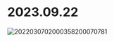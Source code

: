 # 2023.09.22

![2022030702000358200070781](https://github.com/krapli441/class_MUSAT/assets/108733795/3a1769ab-434c-4179-a7c5-87f69fbe6744)
